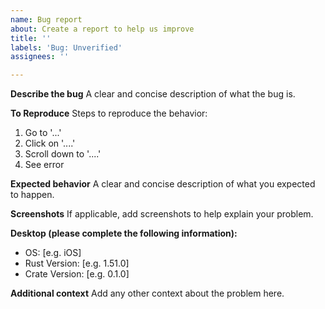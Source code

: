 ```yaml
---
name: Bug report
about: Create a report to help us improve
title: ''
labels: 'Bug: Unverified'
assignees: ''

---
```


**Describe the bug**
A clear and concise description of what the bug is.

**To Reproduce**
Steps to reproduce the behavior:
1. Go to '...'
2. Click on '....'
3. Scroll down to '....'
4. See error

**Expected behavior**
A clear and concise description of what you expected to happen.

**Screenshots**
If applicable, add screenshots to help explain your problem.

**Desktop (please complete the following information):**
 - OS: [e.g. iOS]
 - Rust Version: [e.g. 1.51.0]
 - Crate Version: [e.g. 0.1.0]

**Additional context**
Add any other context about the problem here.
